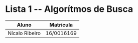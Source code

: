 # Lista 1 -- Algorítmos de Busca

| Aluno          | Matrícula  |
|----------------|------------|
| Nícalo Ribeiro | 16/0016169 |

